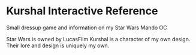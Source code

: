 # Kurshal Interactive Reference
Small dressup game and information on my Star Wars Mando OC

Star Wars is owned by LucasFlim
Kurshal is a character of my own design. Their lore and design is uniquely my own.
